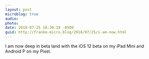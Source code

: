 ```yaml
---
layout: post
microblog: true
audio: 
photo: 
date: 2018-07-25 18:30:19 -0500
guid: http://frankm.micro.blog/2018/07/25/i-am-now.html
---
```

I am now deep in beta land with the iOS 12 beta on my iPad Mini and Android P on my Pixel. 

